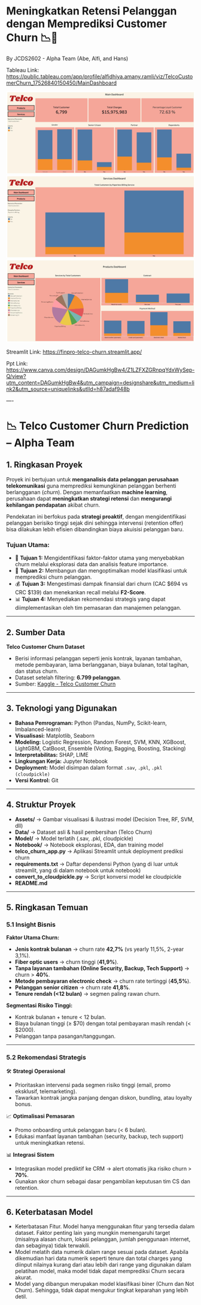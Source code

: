 # Meningkatkan Retensi Pelanggan dengan Memprediksi Customer Churn 📉📱
By JCDS2602 - Alpha Team (Abe, Alfi, and Hans)

Tableau Link: https://public.tableau.com/app/profile/alfidhiya.amany.ramli/viz/TelcoCustomerChurn_17526840150450/MainDashboard

![Screenshot](https://github.com/PurwadhikaDev/AlphaGroup_JC_DS_FT_BSD_26_FinalProject/blob/main/Remedial%20Final%20Project/Assets/dash1.jpg)
![Screenshot](https://github.com/PurwadhikaDev/AlphaGroup_JC_DS_FT_BSD_26_FinalProject/blob/main/Remedial%20Final%20Project/Assets/dash2.jpg)
![Screenshot](https://github.com/PurwadhikaDev/AlphaGroup_JC_DS_FT_BSD_26_FinalProject/blob/main/Remedial%20Final%20Project/Assets/dash3.jpg)


Streamlit Link: https://finpro-telco-churn.streamlit.app/

Ppt Link: https://www.canva.com/design/DAGumkHgBw4/Z1LZFXZGRnpqYdxWySep-Q/view?utm_content=DAGumkHgBw4&utm_campaign=designshare&utm_medium=link2&utm_source=uniquelinks&utlId=h87adaf948b

—-

# 📉 Telco Customer Churn Prediction – Alpha Team

## 1. Ringkasan Proyek
Proyek ini bertujuan untuk **menganalisis data pelanggan perusahaan telekomunikasi** guna memprediksi kemungkinan pelanggan berhenti berlangganan (*churn*). Dengan memanfaatkan **machine learning**, perusahaan dapat **meningkatkan strategi retensi** dan **mengurangi kehilangan pendapatan** akibat churn.  

Pendekatan ini berfokus pada **strategi proaktif**, dengan mengidentifikasi pelanggan berisiko tinggi sejak dini sehingga intervensi (retention offer) bisa dilakukan lebih efisien dibandingkan biaya akuisisi pelanggan baru.

### Tujuan Utama:
- 🎯 **Tujuan 1:** Mengidentifikasi faktor-faktor utama yang menyebabkan churn melalui eksplorasi data dan analisis feature importance.  
- 🧠 **Tujuan 2:** Membangun dan mengoptimalkan model klasifikasi untuk memprediksi churn pelanggan.  
- 💰 **Tujuan 3:** Mengestimasi dampak finansial dari churn (CAC $694 vs CRC $139) dan menekankan recall melalui **F2-Score**.  
- 📊 **Tujuan 4:** Menyediakan rekomendasi strategis yang dapat diimplementasikan oleh tim pemasaran dan manajemen pelanggan.  

---

## 2. Sumber Data
**Telco Customer Churn Dataset**  

- Berisi informasi pelanggan seperti jenis kontrak, layanan tambahan, metode pembayaran, lama berlangganan, biaya bulanan, total tagihan, dan status churn.  
- Dataset setelah filtering: **6.799 pelanggan**.  
- Sumber: [Kaggle - Telco Customer Churn](https://www.kaggle.com/datasets/blastchar/telco-customer-churn/)

---

## 3. Teknologi yang Digunakan
- **Bahasa Pemrograman:** Python (Pandas, NumPy, Scikit-learn, Imbalanced-learn)  
- **Visualisasi:** Matplotlib, Seaborn  
- **Modeling:** Logistic Regression, Random Forest, SVM, KNN, XGBoost, LightGBM, CatBoost, Ensemble (Voting, Bagging, Boosting, Stacking)  
- **Interpretabilitas:** SHAP, LIME  
- **Lingkungan Kerja:** Jupyter Notebook  
- **Deployment:** Model disimpan dalam format `.sav`, `.pkl`, `.pkl (cloudpickle)`  
- **Versi Kontrol:** Git  

---

## 4. Struktur Proyek
- **Assets/** → Gambar visualisasi & ilustrasi model (Decision Tree, RF, SVM, dll)  
- **Data/** → Dataset asli & hasil pembersihan (Telco Churn)  
- **Model/** → Model terlatih (.sav, .pkl, cloudpickle)  
- **Notebook/** → Notebook eksplorasi, EDA, dan training model  
- **telco_churn_app.py** → Aplikasi Streamlit untuk deployment prediksi churn  
- **requirements.txt** → Daftar dependensi Python (yang di luar untuk streamlit, yang di dalam notebook untuk notebook) 
- **convert_to_cloudpickle.py** → Script konversi model ke cloudpickle  
- **README.md**


---

## 5. Ringkasan Temuan

### 5.1 Insight Bisnis
**Faktor Utama Churn:**
- **Jenis kontrak bulanan** → churn rate **42,7%** (vs yearly 11,5%, 2-year 3,1%).  
- **Fiber optic users** → churn tinggi (**41,9%**).  
- **Tanpa layanan tambahan (Online Security, Backup, Tech Support)** → churn > **40%**.  
- **Metode pembayaran electronic check** → churn rate tertinggi (**45,5%**).  
- **Pelanggan senior citizen** → churn rate **41,8%**.  
- **Tenure rendah (<12 bulan)** → segmen paling rawan churn.  

**Segmentasi Risiko Tinggi:**
- Kontrak bulanan + tenure < 12 bulan.  
- Biaya bulanan tinggi (≥ $70) dengan total pembayaran masih rendah (< $2000).  
- Pelanggan tanpa pasangan/tanggungan.  

---

### 5.2 Rekomendasi Strategis
🛠️ **Strategi Operasional**
- Prioritaskan intervensi pada segmen risiko tinggi (email, promo eksklusif, telemarketing).  
- Tawarkan kontrak jangka panjang dengan diskon, bundling, atau loyalty bonus.  

📈 **Optimalisasi Pemasaran**
- Promo onboarding untuk pelanggan baru (< 6 bulan).  
- Edukasi manfaat layanan tambahan (security, backup, tech support) untuk meningkatkan retensi.  

📊 **Integrasi Sistem**
- Integrasikan model prediktif ke CRM → alert otomatis jika risiko churn > **70%**.  
- Gunakan skor churn sebagai dasar pengambilan keputusan tim CS dan retention.  

---

## 6. Keterbatasan Model
- Keterbatasan Fitur. Model hanya menggunakan fitur yang tersedia dalam dataset. Faktor penting lain yang mungkin memengaruhi target (misalnya alasan churn, lokasi pelanggan, jumlah penggunaan internet, dan sebaginya) tidak terwakili.
- Model melatih data numerik dalam range sesuai pada dataset. Apabila dikemudian hari data numerik seperti tenure dan total charges yang diinput nilainya kurang dari atau lebih dari range yang digunakan dalam pelatihan model, maka model tidak dapat memprediksi Churn secara akurat.
- Model yang dibangun merupakan model klasifikasi biner (Churn dan Not Churn). Sehingga, tidak dapat mengukur tingkat keparahan yang lebih detil.
